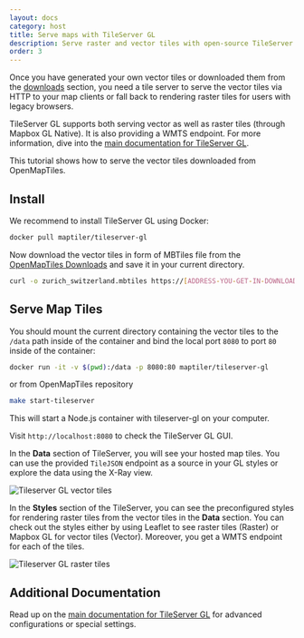 ```yaml
---
layout: docs
category: host
title: Serve maps with TileServer GL
description: Serve raster and vector tiles with open-source TileServer GL
order: 3
---
```


Once you have generated your own vector tiles or downloaded them from the [downloads](http://openmaptiles.org/downloads) section, you need a tile server to serve the vector tiles via HTTP to your map clients or fall back to rendering raster tiles for users with legacy browsers.

TileServer GL supports both serving vector as well as raster tiles (through Mapbox GL Native). It is also providing a WMTS endpoint. For more information, dive into the [main documentation for TileServer GL](https://tileserver.readthedocs.io/en/latest/).

This tutorial shows how to serve the vector tiles downloaded from OpenMapTiles.

## Install

We recommend to install TileServer GL using Docker:

```bash
docker pull maptiler/tileserver-gl
```

Now download the vector tiles in form of MBTiles file from the [OpenMapTiles Downloads](https://data.maptiler.com/downloads/) and save it in your current directory.

```bash
curl -o zurich_switzerland.mbtiles https://[ADDRESS-YOU-GET-IN-DOWNLOADS]
```

## Serve Map Tiles

You should mount the current directory containing the vector tiles to the `/data` path inside of the container and bind the local port `8080` to port `80` inside of the container:

```bash
docker run -it -v $(pwd):/data -p 8080:80 maptiler/tileserver-gl
```

or from OpenMapTiles repository

```bash
make start-tileserver
```

This will start a Node.js container with tileserver-gl on your computer.

Visit `http://localhost:8080` to check the TileServer GL GUI.

In the **Data** section of TileServer, you will see your hosted map tiles. You can use the provided `TileJSON` endpoint as a source in your GL styles or explore the data using the X-Ray view.

![Tileserver GL vector tiles](/media/tileserver_gl_vector_tiles.png)

In the **Styles** section of the TileServer, you can see the preconfigured styles for rendering raster tiles from the vector tiles in the **Data** section. You can check out the styles either by using Leaflet to see raster tiles (Raster) or Mapbox GL for vector tiles (Vector). Moreover, you get a WMTS endpoint for each of the tiles.

![Tileserver GL raster tiles](/media/tileserver_gl_styles.png)

## Additional Documentation

Read up on the [main documentation for TileServer GL](https://tileserver.readthedocs.io/en/latest/) for advanced configurations or special settings.

